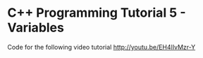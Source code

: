 C++ Programming Tutorial 5 - Variables
======================================

Code for the following video tutorial http://youtu.be/EH4lIvMzr-Y
